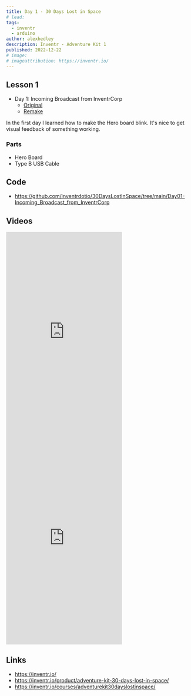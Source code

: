 ```yaml
---
title: Day 1 - 30 Days Lost in Space
# lead:
tags:
  - inventr
  - arduino
author: alexhedley
description: Inventr - Adventure Kit 1
published: 2022-12-22
# image:
# imageattribution: https://inventr.io/
---
```


<!-- # Day 1 - 30 Days Lost in Space - Inventr -->

<?# Markdown ?>
<?!^ "./../includes/posts/inventr-ak1.md" /?>
<?#/ Markdown ?>

## Lesson 1

- Day 1: Incoming Broadcast from InventrCorp
  - [Original](https://inventr.io/lessons/day-1/)
  - [Remake](https://inventr.io/lessons/day-1-2/)

In the first day I learned how to make the Hero board blink. It's nice to get visual feedback of something working.

### Parts

- Hero Board
- Type B USB Cable

## Code

- https://github.com/inventrdotio/30DaysLostInSpace/tree/main/Day01-Incoming_Broadcast_from_InventrCorp

## Videos

<iframe width="315" height="560" src="https://www.youtube.com/embed/bPqxmGkSJIo" title="30 Days Lost in Space - Day 1" frameborder="0" allow="accelerometer; autoplay; clipboard-write; encrypted-media; gyroscope; picture-in-picture; web-share" allowfullscreen></iframe>
<iframe width="315" height="560" src="https://www.youtube.com/embed/UxJgC8q4i3k" title="30 Days Lost in Space - Day 1" frameborder="0" allow="accelerometer; autoplay; clipboard-write; encrypted-media; gyroscope; picture-in-picture; web-share" allowfullscreen></iframe>

## Links

- https://inventr.io/
- https://inventr.io/product/adventure-kit-30-days-lost-in-space/
- https://inventr.io/courses/adventurekit30dayslostinspace/

